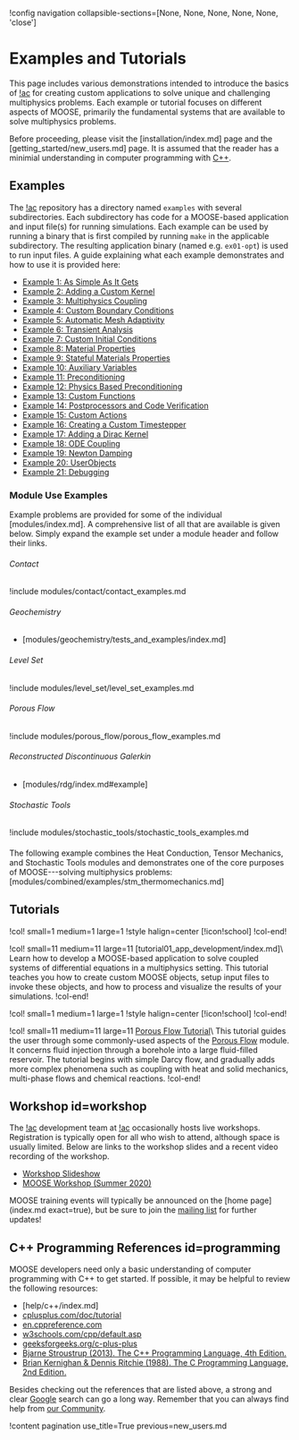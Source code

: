!config navigation collapsible-sections=[None, None, None, None, None, 'close']

# Examples and Tutorials

This page includes various demonstrations intended to introduce the basics of [!ac](MOOSE) for creating custom applications to solve unique and challenging multiphysics problems. Each example or tutorial focuses on different aspects of MOOSE, primarily the fundamental systems that are available to solve multiphysics problems.

Before proceeding, please visit the [installation/index.md] page and the [getting_started/new_users.md] page. It is assumed that the reader has a minimial understanding in computer programming with [C++](#programming).

## Examples

The [!ac](MOOSE) repository has a directory named `examples` with several subdirectories. Each subdirectory
has code for a MOOSE-based application and input file(s) for running simulations. Each example can
be used by running a binary that is first compiled by running `make` in the applicable subdirectory.
The resulting application binary (named e.g. `ex01-opt`) is used to run input
files.  A guide explaining what each example
demonstrates and how to use it is provided here:

- [Example 1: As Simple As It Gets](examples/ex01_inputfile.md)
- [Example 2: Adding a Custom Kernel](examples/ex02_kernel.md)
- [Example 3: Multiphysics Coupling](examples/ex03_coupling.md)
- [Example 4: Custom Boundary Conditions](examples/ex04_bcs.md)
- [Example 5: Automatic Mesh Adaptivity](examples/ex05_amr.md)
- [Example 6: Transient Analysis](examples/ex06_transient.md)
- [Example 7: Custom Initial Conditions](examples/ex07_ics.md)
- [Example 8: Material Properties](examples/ex08_materials.md)
- [Example 9: Stateful Materials Properties](examples/ex09_stateful_materials.md)
- [Example 10: Auxiliary Variables](examples/ex10_aux.md)
- [Example 11: Preconditioning](examples/ex11_prec.md)
- [Example 12: Physics Based Preconditioning](examples/ex12_pbp.md)
- [Example 13: Custom Functions](examples/ex13_functions.md)
- [Example 14: Postprocessors and Code Verification](examples/ex14_pps.md)
- [Example 15: Custom Actions](examples/ex15_actions.md)
- [Example 16: Creating a Custom Timestepper](examples/ex16_timestepper.md)
- [Example 17: Adding a Dirac Kernel](examples/ex17_dirac.md)
- [Example 18: ODE Coupling](examples/ex18_scalar_kernel.md)
- [Example 19: Newton Damping](examples/ex19_dampers.md)
- [Example 20: UserObjects](examples/ex20_user_objects.md)
- [Example 21: Debugging](examples/ex21_debugging.md)

### Module Use Examples

Example problems are provided for some of the individual [modules/index.md]. A comprehensive list of all that are available is given below. Simply expand the example set under a module header and follow their links.

###### Contact

!include modules/contact/contact_examples.md

###### Geochemistry

- [modules/geochemistry/tests_and_examples/index.md]

###### Level Set

!include modules/level_set/level_set_examples.md

###### Porous Flow

!include modules/porous_flow/porous_flow_examples.md

###### Reconstructed Discontinuous Galerkin

- [modules/rdg/index.md#example]

###### Stochastic Tools

!include modules/stochastic_tools/stochastic_tools_examples.md

#### <!--empty header for breaking out of the collapsed section-->

The following example combines the Heat Conduction, Tensor Mechanics, and Stochastic Tools modules and demonstrates one of the core purposes of MOOSE---solving multiphysics problems: [modules/combined/examples/stm_thermomechanics.md]

## Tutorials

!col! small=1 medium=1 large=1
!style halign=center
[!icon!school]
!col-end!

!col! small=11 medium=11 large=11
[tutorial01_app_development/index.md]\\
Learn how to develop a MOOSE-based application to solve coupled systems of differential equations in a multiphysics setting. This tutorial teaches you how to create custom MOOSE objects, setup input files to invoke these objects, and how to process and visualize the results of your simulations.
!col-end!

!col! small=1 medium=1 large=1
!style halign=center
[!icon!school]
!col-end!

!col! small=11 medium=11 large=11
[Porous Flow Tutorial](modules/porous_flow/tutorial_00.md)\\
This tutorial guides the user through some commonly-used aspects of the [Porous Flow](modules/porous_flow/index.md) module. It concerns fluid injection through a borehole into a large fluid-filled reservoir. The tutorial begins with simple Darcy flow, and gradually adds more complex phenomena such as coupling with heat and solid mechanics, multi-phase flows and chemical reactions.
!col-end!

## Workshop id=workshop

The [!ac](MOOSE) development team at [!ac](INL) occasionally hosts live workshops. Registration is typically open for all who wish to attend, although space is usually limited. Below are links to the workshop slides and a recent video recording of the workshop<!--change this sentence to be a plural reference, "recording(s)," when/if more workshop recordings become available-->.

- [Workshop Slideshow](https://www.mooseframework.org/workshop)
- [MOOSE Workshop (Summer 2020)](https://www.youtube.com/watch?v=2tJwBsYaLaI)

MOOSE training events will typically be announced on the [home page](index.md exact=true), but be sure to join the [mailing list](help/contact_us.md) for further updates!

## C++ Programming References id=programming

MOOSE developers need only a basic understanding of computer programming with C++ to get started. If possible, it may be helpful to review the following resources:

- [help/c++/index.md]
- [cplusplus.com/doc/tutorial](http://www.cplusplus.com/doc/tutorial/)
- [en.cppreference.com](https://en.cppreference.com/)
- [w3schools.com/cpp/default.asp](https://www.w3schools.com/cpp/default.asp)
- [geeksforgeeks.org/c-plus-plus](https://www.geeksforgeeks.org/c-plus-plus/)
- [Bjarne Stroustrup (2013). The C++ Programming Language, 4th Edition.](https://www.stroustrup.com/4th.html)
- [Brian Kernighan & Dennis Ritchie (1988). The C Programming Language, 2nd Edition.](http://s3-us-west-2.amazonaws.com/belllabs-microsite-dritchie/cbook/index.html)

Besides checking out the references that are listed above, a strong and clear [Google](https://www.google.com/) search can go a long way. Remember that you can always find help from [our Community](help/contact_us.md).

!content pagination use_title=True
                    previous=new_users.md

